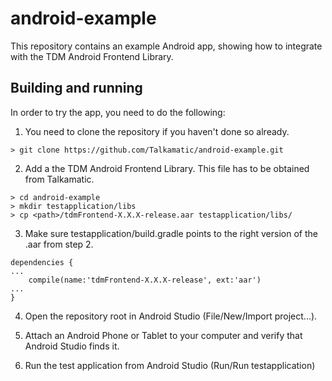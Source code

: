 # android-example
This repository contains an example Android app, showing how to integrate with the TDM Android Frontend Library.


## Building and running
In order to try the app, you need to do the following:

1. You need to clone the repository if you haven't done so already.
```
> git clone https://github.com/Talkamatic/android-example.git
```
2. Add a the TDM Android Frontend Library. This file has to be obtained from Talkamatic.

```
> cd android-example
> mkdir testapplication/libs
> cp <path>/tdmFrontend-X.X.X-release.aar testapplication/libs/
```
3. Make sure testapplication/build.gradle points to the right version of the .aar from step 2.
```
dependencies {
...
    compile(name:'tdmFrontend-X.X.X-release', ext:'aar')
...
}
```
4. Open the repository root in Android Studio (File/New/Import project...).

5. Attach an Android Phone or Tablet to your computer and verify that Android Studio finds it.

6. Run the test application from Android Studio (Run/Run testapplication)
